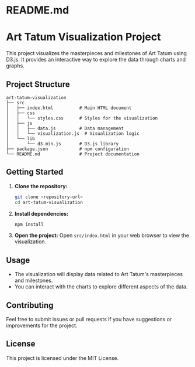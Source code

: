 # README.md

# Art Tatum Visualization Project

This project visualizes the masterpieces and milestones of Art Tatum using D3.js. It provides an interactive way to explore the data through charts and graphs.

## Project Structure

```
art-tatum-visualization
├── src
│   ├── index.html          # Main HTML document
│   ├── css
│   │   └── styles.css      # Styles for the visualization
│   ├── js
│   │   ├── data.js         # Data management
│   │   └── visualization.js  # Visualization logic
│   └── lib
│       └── d3.min.js       # D3.js library
├── package.json            # npm configuration
└── README.md               # Project documentation
```

## Getting Started

1. **Clone the repository:**
   ```bash
   git clone <repository-url>
   cd art-tatum-visualization
   ```

2. **Install dependencies:**
   ```bash
   npm install
   ```

3. **Open the project:**
   Open `src/index.html` in your web browser to view the visualization.

## Usage

- The visualization will display data related to Art Tatum's masterpieces and milestones.
- You can interact with the charts to explore different aspects of the data.

## Contributing

Feel free to submit issues or pull requests if you have suggestions or improvements for the project.

## License

This project is licensed under the MIT License.